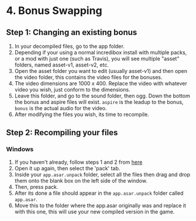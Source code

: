 # 4. Bonus Swapping

## Step 1: Changing an existing bonus
1. In your decompiled files, go to the app folder.
2. Depending if your using a normal incredibox install with multiple packs, or a mod with just one (such as Travis), you will see multiple "asset" folders, named asset-v1, asset-v2, etc.
3. Open the asset folder you want to edit (usually asset-v1) and then open the video folder, this contains the video files for the bonuses.
4. The video dimensions are 1000 x 400. Replace the video with whatever video you wish, just conform to the dimensions.
5. Leave this folder, and go to the sound folder, then ogg. Down the bottom the bonus and aspire files will exist. `aspire` is the leadup to the bonus, `bonus` is the actual audio for the video.
6. After modifying the files you wish, its time to recompile.

## Step 2: Recompiling your files
### Windows
1. If you haven't already, follow steps 1 and 2 from [here](https://github.com/sealldeveloper/incredibox-modding-docs/tree/main/1.%20Decompilation#step-2-the-slightly-harder-part)
2. Open it up again, then select the 'pack' tab.
3. Inside your `app.asar.unpack` folder, select all the files then drag and drop them onto the blank box on the left side of the window.
4. Then, press pack.
5. After its done a file should appear in the `app.asar.unpack` folder called `app.asar`.
6. Move this to the folder where the app.asar originally was and replace it with this one, this will use your new compiled version in the game.
